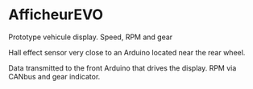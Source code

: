 # AfficheurEVO
Prototype vehicule display. Speed, RPM and gear <br />

Hall effect sensor very close to an Arduino located near the rear wheel. <br />

Data transmitted to the front Arduino that drives the display. RPM via CANbus and gear indicator. <br />
